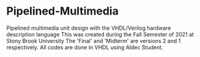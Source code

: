 # Pipelined-Multimedia
Pipelined multimedia unit design with the VHDL/Verilog hardware description language
This was created during the Fall Semester of 2021 at Stony Brook University
The 'Final'  and 'Midterm' are versions 2 and 1 respectively. 
All codes are done in VHDL using Aldec Student.
